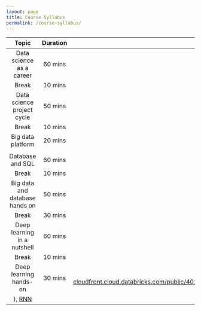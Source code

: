 ```yaml
---
layout: page
title: Course Syllabus
permalink: /course-syllabus/
---
```


| Topic | Duration | Materials |
| :---: | :---: | :---: |
| Data science as a career | 60 mins | [Slides](https://course2022.scientistcafe.com/slides/Introduction) |
| Break | 10 mins |  |
| Data science project cycle  | 50 mins | [Slides](https://docs.google.com/presentation/d/1Q10vimwdgtALj1nQbmdvvcXZJzyA1IcU/edit?usp=sharing&ouid=104440110649666882437&rtpof=true&sd=true)   |
| Break | 10 mins |  |
| Big data platform| 20 mins | [Slides](https://docs.google.com/presentation/d/1jCDX4BD27iFnhYH2-6X4xen2u-wZ7DUg/edit?usp=sharing&ouid=104440110649666882437&rtpof=true&sd=true) |
|  |  |  |
| Database and SQL | 60 mins |[Slides](https://course2022.scientistcafe.com/slides/Database) |
| Break | 10 mins | |
| Big data and database hands on | 50 mins | [Databricks Community Edition](https://databricks.com/try-databricks), [Load data](https://databricks-prod-cloudfront.cloud.databricks.com/public/4027ec902e239c93eaaa8714f173bcfc/7746101029017440/1150791198241377/3979968257677676/latest.html), [Database and SQL](https://databricks-prod-cloudfront.cloud.databricks.com/public/4027ec902e239c93eaaa8714f173bcfc/7746101029017440/1044709126014519/3979968257677676/latest.html) |
| Break | 30 mins | |
| Deep learning in a nutshell  | 60 mins | [Slides](https://docs.google.com/presentation/d/1_LTp26NqOjoF2Gv0A3qAnevGqW2A6HKJ/edit?usp=sharing&ouid=104440110649666882437&rtpof=true&sd=true) |
| Break | 10 mins |  |
| Deep learning hands-on | 30 mins | [MINST with one hidden layer](https://github.com/happyrabbit/IntroDataScience/blob/master/Python/MINST_with_one_hidden_layer.ipynb), [FFNN](https://databricks-prod-cloudfront.cloud.databricks.com/public/4027ec902e239c93eaaa8714f173bcfc/3981279215211072/618967473003059/78755435857845/latest.html), [CNN](https://databricks-prod-cloudfront.cloud.databricks.com/public/4027ec902e239c93eaaa8714f173bcfc/3981279215211072/3177644309445657/78755435857845/latest.html
), [RNN](https://databricks-prod-cloudfront.cloud.databricks.com/public/4027ec902e239c93eaaa8714f173bcfc/3981279215211072/3177644309445676/78755435857845/latest.html)  |
